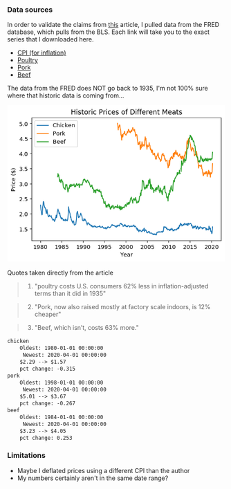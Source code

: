### Data sources

In order to validate the claims from [this](https://www.bloomberg.com/news/articles/2020-05-11/why-chicken-is-plentiful-during-the-pandemic-and-beef-is-not?srnd=premium&utm_medium=social&utm_source=twitter&utm_campaign=socialflow-organic&utm_content=markets&cmpid%3D=socialflow-twitter-markets&sref=XQtHDW1P) article, I pulled data from the FRED database, which pulls from the BLS. Each link will take you to the exact series that I downloaded here.

- [CPI (for inflation)](https://fred.stlouisfed.org/series/CPIAUCSL)
- [Poultry](https://fred.stlouisfed.org/series/APU0000706111)
- [Pork](https://fred.stlouisfed.org/series/APU0000FD3101)
- [Beef](https://fred.stlouisfed.org/series/APU0000703112)

The data from the FRED does NOT go back to 1935, I'm not 100% sure where that historic data is coming from...


![png](price_check_files/price_check_1_0.png)


Quotes taken directly from the article

> 1. "poultry costs U.S. consumers 62% less in inflation-adjusted terms than it did in 1935"

> 2. "Pork, now also raised mostly at factory scale indoors, is 12% cheaper"

> 3. "Beef, which isn’t, costs 63% more."

    chicken
    	Oldest: 1980-01-01 00:00:00
    	 Newest: 2020-04-01 00:00:00
    	$2.29 --> $1.57
    	pct change: -0.315
    pork
    	Oldest: 1998-01-01 00:00:00
    	 Newest: 2020-04-01 00:00:00
    	$5.01 --> $3.67
    	pct change: -0.267
    beef
    	Oldest: 1984-01-01 00:00:00
    	 Newest: 2020-04-01 00:00:00
    	$3.23 --> $4.05
    	pct change: 0.253


### Limitations

- Maybe I deflated prices using a different CPI than the author
- My numbers certainly aren't in the same date range?
